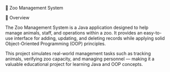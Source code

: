 🦁 Zoo Management System

📘 Overview

The Zoo Management System is a Java application designed to help manage animals, staff, and operations within a zoo. It provides an easy-to-use interface for adding, updating, and deleting records while applying solid Object-Oriented Programming (OOP) principles.

This project simulates real-world management tasks such as tracking animals, verifying zoo capacity, and managing personnel — making it a valuable educational project for learning Java and OOP concepts.
